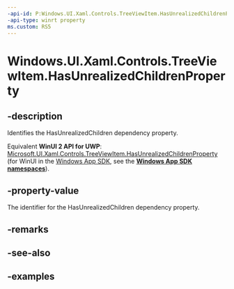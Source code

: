 ```yaml
---
-api-id: P:Windows.UI.Xaml.Controls.TreeViewItem.HasUnrealizedChildrenProperty
-api-type: winrt property
ms.custom: RS5
---
```


<!-- Property syntax.
public DependencyProperty HasUnrealizedChildrenProperty { get; }
-->

# Windows.UI.Xaml.Controls.TreeViewItem.HasUnrealizedChildrenProperty

## -description

Identifies the HasUnrealizedChildren dependency property.

Equivalent **WinUI 2 API for UWP**: [Microsoft.UI.Xaml.Controls.TreeViewItem.HasUnrealizedChildrenProperty](/windows/winui/api/microsoft.ui.xaml.controls.treeviewitem.hasunrealizedchildrenproperty) (for WinUI in the [Windows App SDK](/windows/apps/windows-app-sdk/), see the **[Windows App SDK namespaces](/windows/windows-app-sdk/api/winrt/)**).

## -property-value

The identifier for the HasUnrealizedChildren dependency property.

## -remarks

## -see-also

## -examples

